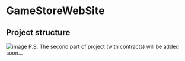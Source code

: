 ﻿# GameStoreWebSite
## Project structure
![image](https://github.com/user-attachments/assets/982540cd-b66b-4833-85b0-3b4f73aa79ef)
P.S. The second part of project (with contracts) will be added soon... 
